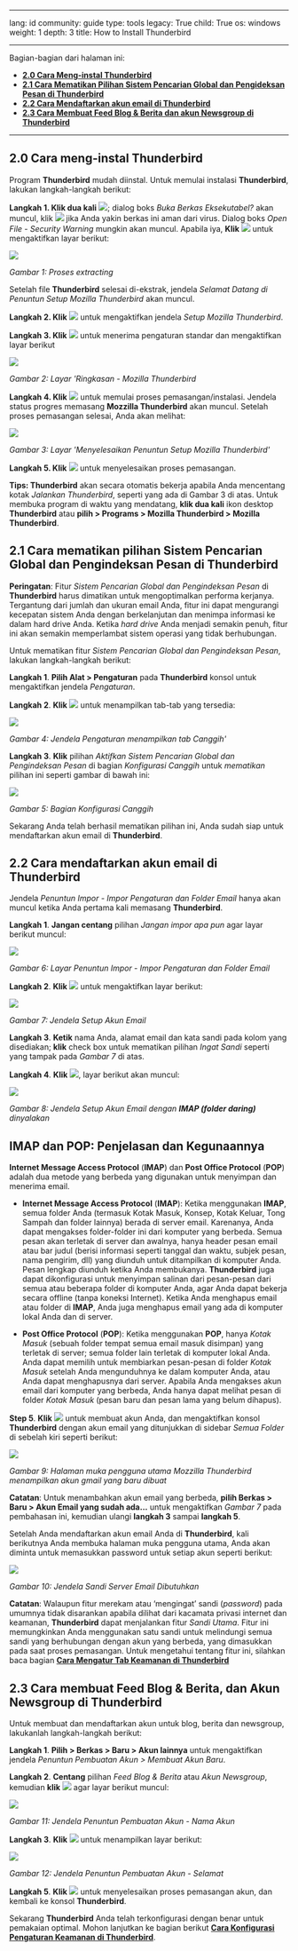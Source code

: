 

---

lang: id
community: guide
type: tools
legacy: True
child: True
os: windows
weight: 1
depth: 3
title: How to Install Thunderbird

---

Bagian-bagian dari halaman ini:

- [**2.0 Cara Meng-instal Thunderbird**](#2.0)
- [**2.1 Cara Mematikan Pilihan Sistem Pencarian Global dan Pengideksan Pesan di Thunderbird**](#2.1)
- [**2.2 Cara Mendaftarkan akun email di Thunderbird**](#2.2)
- [**2.3 Cara Membuat Feed Blog & Berita dan akun Newsgroup di Thunderbird**](#2.3)

-------

<a name="2.0"></a>
## 2.0 Cara meng-instal Thunderbird ##

Program **Thunderbird** mudah diinstal. Untuk memulai instalasi **Thunderbird**, lakukan langkah-langkah berikut:

**Langkah 1. Klik dua kali** ![](/sbox/screen/thunderbird-id/01.png); dialog boks *Buka Berkas Eksekutabel?* akan muncul, klik ![](/sbox/screen/thunderbird-id/ok.png) jika Anda yakin berkas ini aman dari virus. Dialog boks *Open File - Security Warning* mungkin akan muncul. Apabila iya, **Klik** ![](/sbox/screen/thunderbird-en/02.png) untuk mengaktifkan layar berikut:

![](/sbox/screen/thunderbird-id/02.png)

*Gambar 1: Proses extracting*

Setelah file **Thunderbird**  selesai di-ekstrak, jendela *Selamat Datang di Penuntun Setup Mozilla Thunderbird* akan muncul.

**Langkah 2. Klik** ![](/sbox/screen/thunderbird-id/lanjut.png) untuk mengaktifkan jendela *Setup Mozilla Thunderbird*.

**Langkah 3. Klik** ![](/sbox/screen/thunderbird-id/lanjut.png) untuk menerima pengaturan standar dan mengaktifkan layar berikut

![](/sbox/screen/thunderbird-id/04.png)

*Gambar 2: Layar 'Ringkasan - Mozilla Thunderbird* 

**Langkah 4. Klik** ![](/sbox/screen/thunderbird-id/05.png) untuk memulai proses pemasangan/instalasi. Jendela status progres memasang **Mozzilla Thunderbird** akan muncul. Setelah proses pemasangan selesai, Anda akan melihat:

![](/sbox/screen/thunderbird-id/06.png)

*Gambar 3: Layar 'Menyelesaikan Penuntun Setup Mozilla Thunderbird'*

**Langkah 5. Klik** ![](/sbox/screen/thunderbird-id/07.png) untuk menyelesaikan proses pemasangan.

**Tips: Thunderbird** akan secara otomatis bekerja apabila Anda mencentang kotak *Jalankan Thunderbird*, seperti yang ada di Gambar 3 di atas. Untuk membuka program di waktu yang mendatang, **klik dua kali** ikon desktop **Thunderbird** atau **pilih > Programs > Mozilla Thunderbird > Mozilla Thunderbird**.

<a name="2.1"></a>
## 2.1 Cara mematikan pilihan Sistem Pencarian Global dan Pengindeksan Pesan di Thunderbird ##

**Peringatan**: Fitur *Sistem Pencarian Global dan Pengindeksan Pesan* di **Thunderbird** harus dimatikan untuk mengoptimalkan performa kerjanya. Tergantung dari jumlah dan ukuran email Anda, fitur ini dapat mengurangi kecepatan sistem Anda dengan berkelanjutan dan menimpa informasi ke dalam hard drive Anda. Ketika *hard drive* Anda menjadi semakin penuh, fitur ini akan semakin memperlambat sistem operasi yang tidak berhubungan.
 
Untuk mematikan fitur *Sistem Pencarian Global dan Pengindeksan Pesan*, lakukan langkah-langkah berikut:

**Langkah 1**. **Pilih Alat > Pengaturan** pada **Thunderbird** konsol untuk mengaktifkan jendela *Pengaturan*. 

**Langkah 2**. **Klik** ![](/sbox/screen/thunderbird-id/08.png) untuk menampilkan tab-tab yang tersedia: 

![](/sbox/screen/thunderbird-id/09.png)

*Gambar 4: Jendela Pengaturan menampilkan tab Canggih'* 

**Langkah 3**. **Klik** pilihan *Aktifkan Sistem Pencarian Global dan Pengindeksan Pesan* di bagian *Konfigurasi Canggih* untuk *mematikan* pilihan ini seperti gambar di bawah ini: 

![](/sbox/screen/thunderbird-id/10.png)

*Gambar 5: Bagian Konfigurasi Canggih*

Sekarang Anda telah berhasil mematikan pilihan ini, Anda sudah siap untuk mendaftarkan akun email di **Thunderbird**.

<a name="2.2"></a>
## 2.2 Cara mendaftarkan akun email di Thunderbird ## 

Jendela *Penuntun Impor - Impor Pengaturan dan Folder Email* hanya akan muncul ketika Anda pertama kali memasang **Thunderbird**. 

**Langkah 1**. **Jangan centang** pilihan *Jangan impor apa pun* agar layar berikut muncul: 
 
![](/sbox/screen/thunderbird-id/11.png)

*Gambar 6: Layar Penuntun Impor - Impor Pengaturan dan Folder Email*

**Langkah 2**. **Klik** ![](/sbox/screen/thunderbird-id/lanjut.png) untuk mengaktifkan layar berikut: 

![](/sbox/screen/thunderbird-id/12.png)

*Gambar 7: Jendela Setup Akun Email*

**Langkah 3**. **Ketik** nama Anda, alamat email dan kata sandi pada kolom yang disediakan; **klik** check box untuk mematikan pilihan *Ingat Sandi* seperti yang tampak pada *Gambar 7* di atas. 

**Langkah 4**. **Klik** ![](/sbox/screen/thunderbird-id/lanjutkan.png), layar berikut akan muncul:

![](/sbox/screen/thunderbird-id/14.png)

*Gambar 8: Jendela Setup Akun Email dengan **IMAP (folder daring)** dinyalakan*

## IMAP dan POP: Penjelasan dan Kegunaannya ###

**Internet Message Access Protocol** (**IMAP**) dan **Post Office Protocol** (**POP**) adalah dua metode yang berbeda yang digunakan untuk menyimpan dan menerima email.

- **Internet Message Access Protocol** (**IMAP**): Ketika menggunakan **IMAP**, semua folder Anda (termasuk Kotak Masuk, Konsep, Kotak Keluar, Tong Sampah dan folder lainnya) berada di server email. Karenanya, Anda dapat mengakses folder-folder ini dari komputer yang berbeda. Semua pesan akan terletak di server dan awalnya, hanya header pesan email atau bar judul (berisi informasi seperti tanggal dan waktu, subjek pesan, nama pengirim, dll) yang diunduh untuk ditampilkan di komputer Anda. Pesan lengkap diunduh ketika Anda membukanya. **Thunderbird** juga dapat dikonfigurasi untuk menyimpan salinan dari pesan-pesan dari semua atau beberapa folder di komputer Anda, agar Anda dapat bekerja secara offline (tanpa koneksi Internet). Ketika Anda menghapus email atau folder di **IMAP**, Anda juga menghapus email yang ada di komputer lokal Anda dan di server.

-  **Post Office Protocol** (**POP**): Ketika menggunakan **POP**, hanya *Kotak Masuk* (sebuah folder tempat semua email masuk disimpan) yang terletak di server; semua folder lain terletak di komputer lokal Anda. Anda dapat memilih untuk membiarkan pesan-pesan di folder *Kotak Masuk* setelah Anda mengunduhnya ke dalam komputer Anda, atau Anda dapat menghapusnya dari server. Apabila Anda mengakses akun email dari komputer yang berbeda, Anda hanya dapat melihat pesan di folder *Kotak Masuk* (pesan baru dan pesan lama yang belum dihapus).

**Step 5**. **Klik** ![](/sbox/screen/thunderbird-id/15.png) untuk membuat akun Anda, dan mengaktifkan konsol **Thunderbird** dengan akun email yang ditunjukkan di sidebar *Semua Folder* di sebelah kiri seperti berikut:

![](/sbox/screen/thunderbird-id/16.png)

*Gambar 9: Halaman muka pengguna utama Mozzilla Thunderbird menampilkan akun gmail yang baru dibuat* 

**Catatan**: Untuk menambahkan akun email yang berbeda, **pilih Berkas > Baru > Akun Email yang sudah ada...** untuk mengaktifkan *Gambar 7* pada pembahasan ini, kemudian ulangi **langkah 3** sampai **langkah 5**. 
 
Setelah Anda mendaftarkan akun email Anda di **Thunderbird**, kali berikutnya Anda membuka halaman muka pengguna utama, Anda akan diminta untuk memasukkan password untuk setiap akun seperti berikut:

![](/sbox/screen/thunderbird-id/17.png)

*Gambar 10: Jendela Sandi Server Email Dibutuhkan*

**Catatan**: Walaupun fitur merekam atau ‘mengingat’ sandi (*password*) pada umumnya tidak disarankan apabila dilihat dari kacamata privasi internet dan keamanan, **Thunderbird** dapat menjalankan fitur *Sandi Utama*. Fitur ini memungkinkan Anda menggunakan satu sandi untuk melindungi semua sandi yang berhubungan dengan akun yang berbeda, yang dimasukkan pada saat proses pemasangan. Untuk mengetahui tentang fitur ini, silahkan baca bagian [**Cara Mengatur Tab Keamanan di Thunderbird**](/id/thunderbird_pengaturankeamanan#3.3)

<a name="2.3"></a>
## 2.3 Cara membuat Feed Blog & Berita, dan Akun Newsgroup di Thunderbird ##

Untuk membuat dan mendaftarkan akun untuk blog, berita dan newsgroup, lakukanlah langkah-langkah berikut: 

**Langkah 1**. **Pilih > Berkas > Baru > Akun lainnya** untuk mengaktifkan jendela *Penuntun Pembuatan Akun > Membuat Akun Baru*. 

**Langkah 2**. **Centang** pilihan *Feed Blog & Berita* atau *Akun Newsgroup*, kemudian **klik** ![](/sbox/screen/thunderbird-id/lanjut.png) agar layar berikut muncul: 

![](/sbox/screen/thunderbird-id/18.png)

*Gambar 11: Jendela Penuntun Pembuatan Akun - Nama Akun* 

**Langkah 3**. **Klik** ![](/sbox/screen/thunderbird-id/lanjut.png) untuk menampilkan layar berikut:

![](/sbox/screen/thunderbird-id/19.png)

*Gambar 12: Jendela Penuntun Pembuatan Akun - Selamat*

**Langkah 5**. **Klik** ![](/sbox/screen/thunderbird-id/07.png) untuk menyelesaikan proses pemasangan akun, dan kembali ke konsol **Thunderbird**.


Sekarang **Thunderbird** Anda telah terkonfigurasi dengan benar untuk pemakaian optimal. Mohon lanjutkan ke bagian berikut [**Cara Konfigurasi Pengaturan Keamanan di Thunderbird**](/id/thunderbird_pengaturankeamanan).

